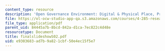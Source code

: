 ```yaml
---
content_type: resource
description: 'Open Governance Environment: Digital & Physical Place, Process and Presence'
file: https://ol-ocw-studio-app-qa.s3.amazonaws.com/courses/4-285-research-topics-in-architecture-citizen-centered-design-of-open-governance-systems-fall-2002/e9303683ad7b9a821cbf50e4ec15f5e7_finalslideshowS02.pdf
file_type: application/pdf
parent_uid: 84445a7b-8bcd-842a-d1ca-7ec822c4d48e
resourcetype: Document
title: finalslideshowS02.pdf
uid: e9303683-ad7b-9a82-1cbf-50e4ec15f5e7
---
```

